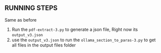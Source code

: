 ## RUNNING STEPS 
Same as before 
1. Run the ```pdf-extract-3.py``` to generate a json file, Right now its ```output_v3.json```
2. use the ```output_v3.json``` to run the  ```ollama_section_to_paras-3.py``` to get all files in the output files folder
